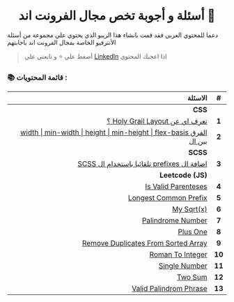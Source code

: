 <div align=center>
  <h1> أسئلة و أجوبة تخص مجال الفرونت اند 📝</h1>
  </div>
  
دعما للمحتوي العربي فقد قمت بانشاء هذا الريبو الذي يحتوي علي مجموعة من أسئلة الأنترفيو الخاصة بمجال الفرونت اند باجابتهم  


> أضغط علي :star: و تابعني علي [LinkedIn](https://linkedin.com/in/ak-ram) اذا اعجبك المحتوي 



### 📚 قائمة المحتويات :


|                                                                                                                                                                                                                                                                                                         **الاسئلة** | **#** |
|--------------------------------------------------------------------------------------------------------------------------------------------------------------------------------------------------------------------------------------------------------------------------------------------------------------------:|:--------------:|
|                                                                                                                                                                                                                                                                                                             **CSS** |                |
|                                                                                                                                         [؟ Holy Grail Layout تعرف اي عن](https://github.com/Ak-ram/Frontend-Interview-Questions/blob/master/css/Holy%20Grail%20Layout%20%D9%8A%D8%B9%D9%86%D9%8A%20%D8%A7%D9%8A.md) |      **1**     |
| [width \| min-width \| height \| min-height \| flex-basis الفرق بين ال](https://github.com/Ak-ram/Frontend-Interview-Questions/blob/master/css/width%20%7C%20min-width%20%7C%20height%20%7C%20min-height%20%7C%20flex-basis%20%D9%85%D8%A7%20%D9%87%D9%88%20%D8%A7%D9%84%D9%81%D8%B1%D9%82%20%D8%A8%D9%8A%D9%86.md) |      **2**     |
|                                                                                                                                                                                                                                                                                                            **SCSS** |                |
|                                           [SCSS تلقائيا باستخدام ال prefixes اضافة ال ](https://github.com/Ak-ram/Frontend-Interview-Questions/blob/master/scss/%D8%A8%D8%B4%D9%83%D9%84%20%D8%AA%D9%84%D9%82%D8%A7%D8%A6%D9%8A%20prefixes%20%D8%A7%D8%B2%D8%A7%D9%8A%20%D8%AA%D8%B6%D9%8A%D9%81%20%D8%A7%D9%84.md) |      **3**     |
|                                                                                                                                                                                                                                                                                                              **Leetcode (JS)** |                |
|                                                                                                                                                                                          [Is Valid Parenteses](https://github.com/Ak-ram/Frontend-Interview-Questions/tree/master/leetcode/Is%20Valid%20Parenteses) |      **4**     |
|                                                                                                                                                                                      [Longest Common Prefix](https://github.com/Ak-ram/Frontend-Interview-Questions/tree/master/leetcode/Longest%20Common%20Prefix) |      **5**     |
|                                                                                                                                                                                                              [My Sqrt(x)](https://github.com/Ak-ram/Frontend-Interview-Questions/tree/master/leetcode/My%20Sqrt(x)) |      **6**     |
|                                                                                                                                                                                           [Palindrome Number](https://github.com/Ak-ram/Frontend-Interview-Questions/tree/master/leetcode/Palindrome%20Number_Easy) |      **7**     |
|                                                                                                                                                                                                                  [Plus One](https://github.com/Ak-ram/Frontend-Interview-Questions/tree/master/leetcode/Plus%20One) |      **8**     |
|                                                                                                                                                      [Remove Duplicates From Sorted Array](https://github.com/Ak-ram/Frontend-Interview-Questions/tree/master/leetcode/Remove%20Duplicates%20From%20Sorted%20Array) |      **9**     |
|                                                                                                                                                                                           [Roman To Integer](https://github.com/Ak-ram/Frontend-Interview-Questions/tree/master/leetcode/Roman%20To%20Integer_Easy) |      **10**     |
|                                                                                                                                                                                                        [Single Number](https://github.com/Ak-ram/Frontend-Interview-Questions/tree/master/leetcode/Single%20Number) |      **11**     |
|                                                                                                                                                                                                               [Two Sum](https://github.com/Ak-ram/Frontend-Interview-Questions/tree/master/leetcode/Two%20Sum_Easy) |      **12**     |
|                                                                                                                                                                                   [Valid Palindrom Phrase](https://github.com/Ak-ram/Frontend-Interview-Questions/tree/master/leetcode/Valid%20Palindrome%20Phrase) |     **13**     |
                                                                                                                                                                                                                                                         

